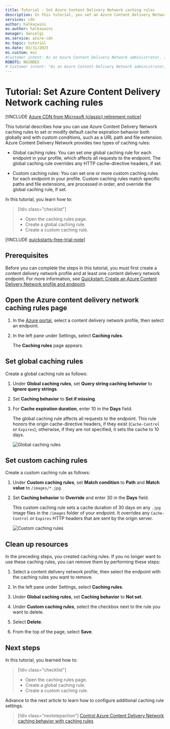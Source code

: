 ```yaml
---
title: Tutorial - Set Azure Content Delivery Network caching rules
description: In this tutorial, you set an Azure Content Delivery Network global caching rule and a custom caching rule.
services: cdn
author: halkazwini
ms.author: halkazwini
manager: danielgi
ms.service: azure-cdn
ms.topic: tutorial
ms.date: 03/31/2025
ms.custom: mvc
#Customer intent: As an Azure Content Delivery Network administrator, I want to create custom rules on my content delivery network endpoint so that I can control how content is cached.
ROBOTS: NOINDEX
# Customer intent: "As an Azure Content Delivery Network administrator, I want to set global and custom caching rules for my endpoints, so that I can efficiently manage content expiration and improve delivery performance."
---
```


# Tutorial: Set Azure Content Delivery Network caching rules

[!INCLUDE [Azure CDN from Microsoft (classic) retirement notice](../../includes/cdn-classic-retirement.md)]

This tutorial describes how you can use Azure Content Delivery Network caching rules to set or modify default cache expiration behavior both globally and with custom conditions, such as a URL path and file extension. Azure Content Delivery Network provides two types of caching rules:
- Global caching rules: You can set one global caching rule for each endpoint in your profile, which affects all requests to the endpoint. The global caching rule overrides any HTTP cache-directive headers, if set.

- Custom caching rules: You can set one or more custom caching rules for each endpoint in your profile. Custom caching rules match specific paths and file extensions, are processed in order, and override the global caching rule, if set.

In this tutorial, you learn how to:
> [!div class="checklist"]
> - Open the caching rules page.
> - Create a global caching rule.
> - Create a custom caching rule.

[!INCLUDE [quickstarts-free-trial-note](~/reusable-content/ce-skilling/azure/includes/quickstarts-free-trial-note.md)]

## Prerequisites

Before you can complete the steps in this tutorial, you must first create a content delivery network profile and at least one content delivery network endpoint. For more information, see [Quickstart: Create an Azure Content Delivery Network profile and endpoint](cdn-create-new-endpoint.md).

<a name='open-the-azure-cdn-caching-rules-page'></a>

## Open the Azure content delivery network caching rules page

1. In the [Azure portal](https://portal.azure.com), select a content delivery network profile, then select an endpoint.

2. In the left pane under Settings, select **Caching rules**.

   The **Caching rules** page appears.

## Set global caching rules

Create a global caching rule as follows:

1. Under **Global caching rules**, set **Query string caching behavior** to **Ignore query strings**.

2. Set **Caching behavior** to **Set if missing**.

3. For **Cache expiration duration**, enter 10 in the **Days** field.

    The global caching rule affects all requests to the endpoint. This rule honors the origin cache-directive headers, if they exist (`Cache-Control` or `Expires`); otherwise, if they are not specified, it sets the cache to 10 days.

    ![Global caching rules](./media/cdn-caching-rules/cdn-global-caching-rules.png)

## Set custom caching rules

Create a custom caching rule as follows:

1. Under **Custom caching rules**, set **Match condition** to **Path** and **Match value** to `/images/*.jpg`.

2. Set **Caching behavior** to **Override** and enter 30 in the **Days** field.

    This custom caching rule sets a cache duration of 30 days on any `.jpg` image files in the `/images` folder of your endpoint. It overrides any `Cache-Control` or `Expires` HTTP headers that are sent by the origin server.

    ![Custom caching rules](./media/cdn-caching-rules/cdn-custom-caching-rules.png)

## Clean up resources

In the preceding steps, you created caching rules. If you no longer want to use these caching rules, you can remove them by performing these steps:

1. Select a content delivery network profile, then select the endpoint with the caching rules you want to remove.

2. In the left pane under Settings, select **Caching rules**.

3. Under **Global caching rules**, set **Caching behavior** to **Not set**.

4. Under **Custom caching rules**, select the checkbox next to the rule you want to delete.

5. Select **Delete**.

6. From the top of the page, select **Save**.

## Next steps

In this tutorial, you learned how to:

> [!div class="checklist"]
> - Open the caching rules page.
> - Create a global caching rule.
> - Create a custom caching rule.

Advance to the next article to learn how to configure additional caching rule settings.

> [!div class="nextstepaction"]
> [Control Azure Content Delivery Network caching behavior with caching rules](cdn-caching-rules.md)
